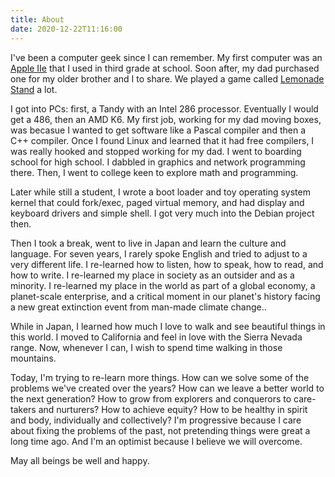 ```yaml
---
title: About
date: 2020-12-22T11:16:00
---
```

[apple IIe]: https://www.google.com/search?q=apple+2E

I've been a computer geek since I can remember. My first computer was an [Apple
IIe] that I used in third grade at school. Soon after, my dad purchased one for
my older brother and I to share. We played a game called [Lemonade
Stand](https://archive.org/details/Lemonade_Stand_1979_Apple) a lot.

I got into PCs: first, a Tandy with an Intel 286 processor. Eventually I would
get a 486, then an AMD K6. My first job, working for my dad moving boxes, was
becasue I wanted to get software like a Pascal compiler and then a C++ compiler.
Once I found Linux and learned that it had free compilers, I was really hooked
and stopped working for my dad. I went to boarding school for high school. I
dabbled in graphics and network programming there. Then, I went to college
keen to explore math and programming.

Later while still a student, I wrote a boot loader and toy operating system
kernel that could fork/exec, paged virtual memory, and had display and keyboard
drivers and simple shell. I got very much into the Debian project then.

Then I took a break, went to live in Japan and learn the culture and language.
For seven years, I rarely spoke English and tried to adjust to a very different
life. I re-learned how to listen, how to speak, how to read, and how to write. I
re-learned my place in society as an outsider and as a minority. I re-learned my
place in the world as part of a global economy, a planet-scale enterprise, and a
critical moment in our planet's history facing a new great extinction event from
man-made climate change..

While in Japan, I learned how much I love to walk and see beautiful things in
this world. I moved to California and feel in love with the Sierra Nevada range.
Now, whenever I can, I wish to spend time walking in those mountains.

Today, I'm trying to re-learn more things. How can we solve some of the problems
we've created over the years? How can we leave a better world to the next
generation? How to grow from explorers and conquerors to care-takers and
nurturers? How to achieve equity? How to be healthy in spirit and body,
individually and collectively? I'm progressive because I care about fixing the
problems of the past, not pretending things were great a long time ago. And I'm
an optimist because I believe we will overcome.

May all beings be well and happy.
